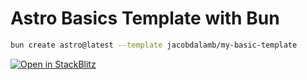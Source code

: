 # Astro Basics Template with Bun

```zsh
bun create astro@latest --template jacobdalamb/my-basic-template
```

[![Open in StackBlitz](https://developer.stackblitz.com/img/open_in_stackblitz.svg)](https://stackblitz.com/github/jacobdalamb/my-basic-template)
